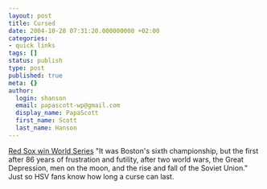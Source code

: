 ```yaml
---
layout: post
title: Cursed
date: 2004-10-28 07:31:20.000000000 +02:00
categories:
- quick links
tags: []
status: publish
type: post
published: true
meta: {}
author:
  login: shanson
  email: papascott-wp@gmail.com
  display_name: PapaScott
  first_name: Scott
  last_name: Hanson
---
```

<p><a title="Yahoo! Sports - MLB - Red Sox 3, Cardinals 0" href="http://sports.yahoo.com/mlb/recap;_ylc=X3oDMTBpa2lpNnFzBF9TAzk1ODYxNzc3BHNlYwN0bQ--?gid=241027124">Red Sox win World Series</a> "It was Boston's sixth championship, but the first after 86 years of frustration and futility, after two world wars, the Great Depression, men on the moon, and the rise and fall of the Soviet Union." Just so HSV fans know how long a curse can last.</p>
